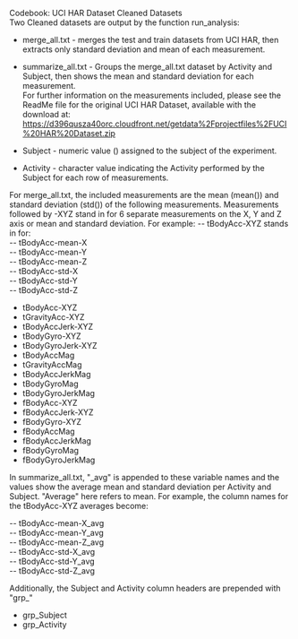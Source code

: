 Codebook: UCI HAR Dataset Cleaned Datasets  
Two Cleaned datasets are output by the function run_analysis:   
- merge_all.txt - merges the test and train datasets from UCI HAR, then extracts only standard deviation and mean of each measurement.  
- summarize_all.txt - Groups the merge_all.txt dataset by Activity and Subject, then shows the mean and standard deviation for each measurement.  
For further information on the measurements included, please see the ReadMe file for the original UCI HAR Dataset, available with the download at: https://d396qusza40orc.cloudfront.net/getdata%2Fprojectfiles%2FUCI%20HAR%20Dataset.zip  

- Subject - numeric value () assigned to the subject of the experiment.  
- Activity - character value indicating the Activity performed by the Subject for each row of measurements.  


For merge_all.txt, the included measurements are the mean (mean()) and standard deviation (std()) of the following measurements. Measurements followed by -XYZ stand in for 6 separate measurements on the X, Y and Z axis or mean and standard deviation. For example: 
-- tBodyAcc-XYZ stands in for:  
-- tBodyAcc-mean-X  
-- tBodyAcc-mean-Y  
-- tBodyAcc-mean-Z  
-- tBodyAcc-std-X  
-- tBodyAcc-std-Y  
-- tBodyAcc-std-Z  

- tBodyAcc-XYZ  
- tGravityAcc-XYZ  
- tBodyAccJerk-XYZ  
- tBodyGyro-XYZ  
- tBodyGyroJerk-XYZ  
- tBodyAccMag  
- tGravityAccMag  
- tBodyAccJerkMag  
- tBodyGyroMag  
- tBodyGyroJerkMag  
- fBodyAcc-XYZ  
- fBodyAccJerk-XYZ  
- fBodyGyro-XYZ    
- fBodyAccMag  
- fBodyAccJerkMag  
- fBodyGyroMag  
- fBodyGyroJerkMag  

In summarize_all.txt, "_avg" is appended to these variable names  and the values show the average mean and standard deviation per Activity and Subject. "Average" here refers to mean. For example, the column names for the tBodyAcc-XYZ averages become:  

-- tBodyAcc-mean-X_avg  
-- tBodyAcc-mean-Y_avg  
-- tBodyAcc-mean-Z_avg  
-- tBodyAcc-std-X_avg  
-- tBodyAcc-std-Y_avg  
-- tBodyAcc-std-Z_avg  

Additionally, the Subject and Activity column headers are prepended with "grp_"  
- grp_Subject  
- grp_Activity  
